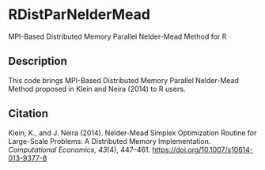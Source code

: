 # RDistParNelderMead
MPI-Based Distributed Memory Parallel Nelder-Mead Method for R

## Description
This code brings MPI-Based Distributed Memory Parallel Nelder-Mead Method proposed in Klein and Neira (2014) to R users.

## Citation
Klein, K., and J. Neira (2014). Nelder-Mead Simplex Optimization Routine for Large-Scale Problems: A Distributed Memory Implementation. *Computational Economics, 43*(4), 447–461. <https://doi.org/10.1007/s10614-013-9377-8>